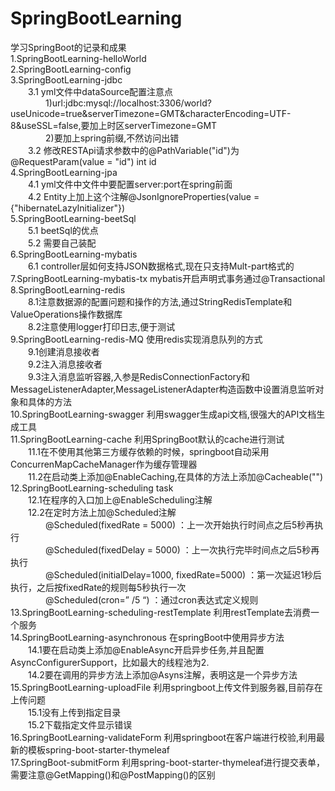 # SpringBootLearning
学习SpringBoot的记录和成果  
1.SpringBootLearning-helloWorld  
2.SpringBootLearning-config  
3.SpringBootLearning-jdbc  
	&emsp;&emsp;3.1 yml文件中dataSource配置注意点  
		&emsp;&emsp;&emsp;&emsp;1)url:jdbc:mysql://localhost:3306/world?useUnicode=true&serverTimezone=GMT&characterEncoding=UTF-8&useSSL=false,要加上时区serverTimezone=GMT  
		&emsp;&emsp;&emsp;&emsp;2)要加上spring前缀,不然访问出错  
	&emsp;&emsp;3.2 修改RESTApi请求参数中的@PathVariable("id")为@RequestParam(value = "id") int id  
4.SpringBootLearning-jpa  
	&emsp;&emsp;4.1 yml文件中文件中要配置server:port在spring前面  
	&emsp;&emsp;4.2 Entity上加上这个注解@JsonIgnoreProperties(value = {"hibernateLazyInitializer"})  
5.SpringBootLearning-beetSql  
	&emsp;&emsp;5.1 beetSql的优点  
	&emsp;&emsp;5.2 需要自己装配  
6.SpringBootLearning-mybatis  
	&emsp;&emsp;6.1 controller层如何支持JSON数据格式,现在只支持Mult-part格式的  
	7.SpringBootLearning-mybatis-tx mybatis开启声明式事务通过@Transactional  
	8.SpringBootLearning-redis  
	&emsp;&emsp;8.1注意数据源的配置问题和操作的方法,通过StringRedisTemplate和ValueOperations操作数据库  
	&emsp;&emsp;8.2注意使用logger打印日志,便于测试  
	9.SpringBootLearning-redis-MQ 使用redis实现消息队列的方式  
	&emsp;&emsp;9.1创建消息接收者  
	&emsp;&emsp;9.2注入消息接收者  
	&emsp;&emsp;9.3注入消息监听容器,入参是RedisConnectionFactory和MessageListenerAdapter,MessageListenerAdapter构造函数中设置消息监听对象和具体的方法  
	10.SpringBootLearning-swagger 利用swagger生成api文档,很强大的API文档生成工具  
	11.SpringBootLearning-cache 利用SpringBoot默认的cache进行测试  
	&emsp;&emsp;11.1在不使用其他第三方缓存依赖的时候，springboot自动采用ConcurrenMapCacheManager作为缓存管理器  
	&emsp;&emsp;11.2在启动类上添加@EnableCaching,在具体的方法上添加@Cacheable("")  	  
12.SpringBootLearning-scheduling task  
&emsp;&emsp;12.1在程序的入口加上@EnableScheduling注解  
&emsp;&emsp;12.2在定时方法上加@Scheduled注解  
&emsp;&emsp;&emsp;&emsp;@Scheduled(fixedRate = 5000) ：上一次开始执行时间点之后5秒再执行  
&emsp;&emsp;&emsp;&emsp;@Scheduled(fixedDelay = 5000) ：上一次执行完毕时间点之后5秒再执行  
&emsp;&emsp;&emsp;&emsp;@Scheduled(initialDelay=1000, fixedRate=5000) ：第一次延迟1秒后执行，之后按fixedRate的规则每5秒执行一次  
&emsp;&emsp;&emsp;&emsp;@Scheduled(cron=” /5 “) ：通过cron表达式定义规则  
13.SpringBootLearning-scheduling-restTemplate 利用restTemplate去消费一个服务  
14.SpringBootLearning-asynchronous 在springBoot中使用异步方法  
&emsp;&emsp;14.1要在启动类上添加@EnableAsync开启异步任务,并且配置AsyncConfigurerSupport，比如最大的线程池为2.  
&emsp;&emsp;14.2要在调用的异步方法上添加@Asyns注解，表明这是一个异步方法      
15.SpringBootLearning-uploadFile 利用springboot上传文件到服务器,目前存在上传问题  
&emsp;&emsp;15.1没有上传到指定目录  
&emsp;&emsp;15.2下载指定文件显示错误  
16.SpringBootLearning-validateForm 利用springboot在客户端进行校验,利用最新的模板spring-boot-starter-thymeleaf  
17.SpringBoot-submitForm 利用spring-boot-starter-thymeleaf进行提交表单，需要注意@GetMapping()和@PostMapping()的区别

	
